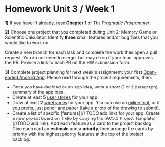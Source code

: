 # Homework Unit 3 / Week 1

**1)** If you haven't already, read **Chapter 1** of *The Pragmatic Programmer*.

**2)** Choose one project that you completed during Unit 2: Memory Game or Scientific Calculator. Identify **three** small features and/or bug fixes that you would like to work on. 

Create a new branch for each task and complete the work then open a pull request. You do not need to merge, but may do so if your team approves the PR. Provide a link to each PR on the HW submission form.

**3)** Complete project planning for next week's assignment: your first [Open-ended Android App](week-2.md). Please read through the project requirements, then:

- Once you have decided on an app idea, write a short (1 or 2 paragraph) summary of the app idea.
- Create at least **5** [user stories](http://codesqueeze.com/the-easy-way-to-writing-good-user-stories/) for your app.
- Draw at least **2** [wireframes](https://developer.android.com/training/design-navigation/wireframing.html#wireframe) for your app. You can use an [online tool](https://wireframe.cc/), or if you prefer, just pencil and paper (take a photo of the drawing to submit).
- Create a list of specific [features](// TODO add link) for your app. Create a new project board on Trello by copying the [AC3.3 Project Template](//TODO add link). Add each feature as a card to the project backlog. Give each card an **estimate** and a **priority**, then arrange the cards by priority with the highest priority features at the top of the project backlog.
